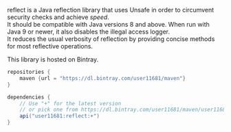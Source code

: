 reflect is a Java reflection library that uses Unsafe in order to circumvent security checks and achieve _speed_.<br>
It should be compatible with Java versions 8 and above. When run with Java 9 or newer, it also disables the illegal access logger.<br>
It reduces the usual verbosity of reflection by providing concise methods for most reflective operations.

This library is hosted on Bintray.
```groovy
repositories {
    maven {url = "https://dl.bintray.com/user11681/maven"}
}

dependencies {
    // Use "+" for the latest version
    // or pick one from https://dl.bintray.com/user11681/maven/user11681/reflect
    api("user11681:reflect:+")
}
```
